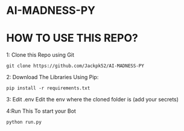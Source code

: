 # AI-MADNESS-PY
# HOW TO USE THIS REPO?

1: Clone this Repo using Git
```
git clone https://github.com/Jackpk52/AI-MADNESS-PY
```

2: Download The Libraries Using Pip:
```
pip install -r requirements.txt
```

3: Edit .env
Edit the env where the cloned folder is (add your secrets)

4:Run This To start your Bot
```
python run.py
```
